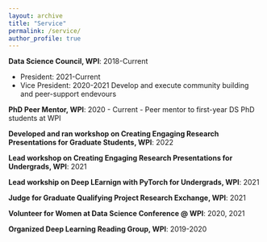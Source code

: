 ```yaml
---
layout: archive
title: "Service"
permalink: /service/
author_profile: true
---
```


**Data Science Council, WPI**: 2018-Current
- President: 2021-Current
- Vice President: 2020-2021
Develop and execute community building and peer-support endevours 

**PhD Peer Mentor, WPI**: 2020 - Current
    - Peer mentor to first-year DS PhD students at WPI 

**Developed and ran workshop on Creating Engaging Research Presentations for Graduate Students, WPI**: 2022

**Lead workshop on Creating Engaging Research Presentations for Undergrads, WPI**: 2021

**Lead workship on Deep LEarnign with PyTorch for Undergrads, WPI**: 2021

**Judge for Graduate Qualifying Project Research Exchange, WPI**: 2021

**Volunteer for Women at Data Science Conference @ WPI**: 2020, 2021

**Organized Deep Learning Reading Group, WPI**: 2019-2020

